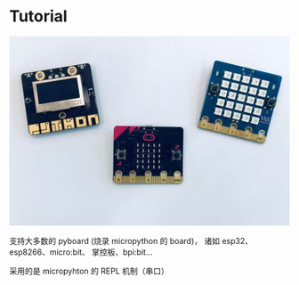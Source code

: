 # Tutorial

![](/img/pyboard.jpeg)

支持大多数的 pyboard (烧录 micropython 的 board)， 诸如 esp32、esp8266、micro:bit、 掌控板、bpi:bit...

采用的是 micropyhton 的 REPL 机制（串口）
